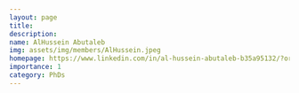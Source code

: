 ```yaml
---
layout: page
title: 
description: 
name: AlHussein Abutaleb
img: assets/img/members/AlHussein.jpeg
homepage: https://www.linkedin.com/in/al-hussein-abutaleb-b35a95132/?originalSubdomain=uk
importance: 1
category: PhDs
---
```

